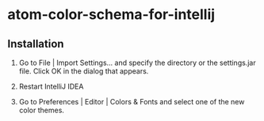 # atom-color-schema-for-intellij

## Installation

1. Go to File | Import Settings... and specify the directory or the settings.jar file. Click OK in the dialog that appears.

2. Restart IntelliJ IDEA

3. Go to Preferences | Editor | Colors & Fonts and select one of the new color themes.

